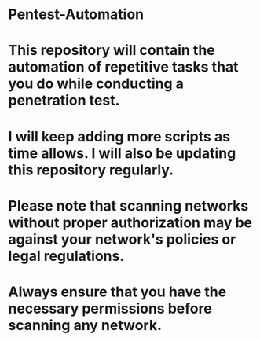 # Pentest-Automation
# This repository will contain the automation of repetitive tasks that you do while conducting a penetration test.
# I will keep adding more scripts as time allows. I will also be updating this repository regularly.
# Please note that scanning networks without proper authorization may be against your network's policies or legal regulations. 
# Always ensure that you have the necessary permissions before scanning any network.
